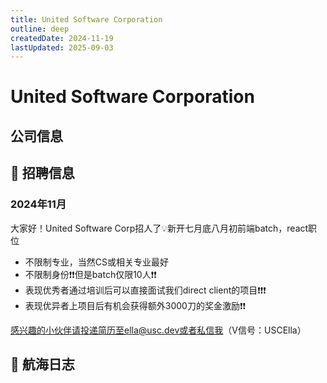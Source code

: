 ```yaml
---
title: United Software Corporation
outline: deep
createdDate: 2024-11-19
lastUpdated: 2025-09-03
---
```


# United Software Corporation

## 公司信息

<StaffingCompanyTable companyJsonFileName="united-software-corporation"/>

## 📢 招聘信息

### 2024年11月

大家好！United Software Corp招人了💡新开七月底八月初前端batch，react职位
- 不限制专业，当然CS或相关专业最好
- 不限制身份❗❗但是batch仅限10人❗❗
- 表现优秀者通过培训后可以直接面试我们direct client的项目❗❗❗
- 表现优异者上项目后有机会获得额外3000刀的奖金激励❗❗

感兴趣的小伙伴请投递简历至ella@usc.dev或者私信我（V信号：USCElla）

## 🚢 航海日志



